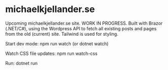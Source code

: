# michaelkjellander.se

Upcoming michaelkjellander.se site. WORK IN PROGRESS. Built with Brazor (.NET/C#), using the Wordpress API to fetch all 
existing posts and pages from the old (current) site. Tailwind is used for styling.

Start dev mode: npm run watch (or dotnet watch)

Watch CSS file updates: npm run watch-css

Run: dotnet run
